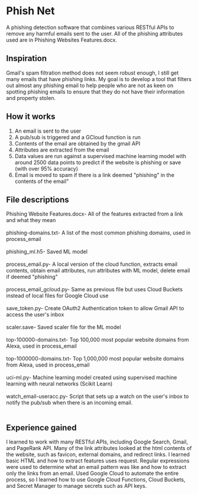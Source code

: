 # Phish Net
A phishing detection software that combines various RESTful APIs to remove any harmful emails sent to the user. All of the phishing attributes used are in Phishing Websites Features.docx.

## Inspiration
Gmail's spam filtration method does not seem robust enough, I still get many emails that have phishing links. My goal is to develop a tool that filters out almost any phishing email to help people who are not as keen on spotting phishing emails to ensure that they do not have their information and property stolen.

## How it works
1) An email is sent to the user
2) A pub/sub is triggered and a GCloud function is run
3) Contents of the email are obtained by the gmail API
4) Attributes are extracted from the email 
5) Data values are run against a supervised machine learning model with around 2500 data points to predict if the website is phishing or save (with over 95% accuracy)
6) Email is moved to spam if there is a link deemed "phishing" in the contents of the email"

## File descriptions
Phishing Website Features.docx- All of the features extracted from a link and what they mean<br /><br />
phishing-domains.txt- A list of the most common phishing domains, used in process_email<br /><br />
phishing_ml.h5- Saved ML model<br /><br />
process_email.py- A local version of the cloud function, extracts email contents, obtain email attributes, run attributes with ML model, delete email if deemed "phishing"<br /><br />
process_email_gcloud.py- Same as previous file but uses Cloud Buckets instead of local files for Google Cloud use<br /><br />
save_token.py- Create OAuth2 Authentication token to allow Gmail API to access the user's inbox<br /><br />
scaler.save- Saved scaler file for the ML model<br /><br />
top-100000-domains.txt- Top 100,000 most popular website domains from Alexa, used in process_email<br /><br />
top-1000000-domains.txt- Top 1,000,000 most popular website domains from Alexa, used in process_email<br /><br />
uci-ml.py- Machine learning model created using supervised machine learning with neural networks (Scikit Learn)<br /><br />
watch_email-useracc.py- Script that sets up a watch on the user's inbox to notify the pub/sub when there is an incoming email. <br /><br />

## Experience gained
I learned to work with many RESTful APIs, including Google Search, Gmail, and PageRank API. Many of the link attributes looked at the html contents of the website, such as favicon, external domains, and redirect links. I learned basic HTML and how to extract features uses request. Regular expressions were used to determine what an email pattern was like and how to extract only the links from an email. Used Google Cloud to automate the entire process, so I learned how to use Google Cloud Functions, Cloud Buckets, and Secret Manager to manage secrets such as API keys. 



